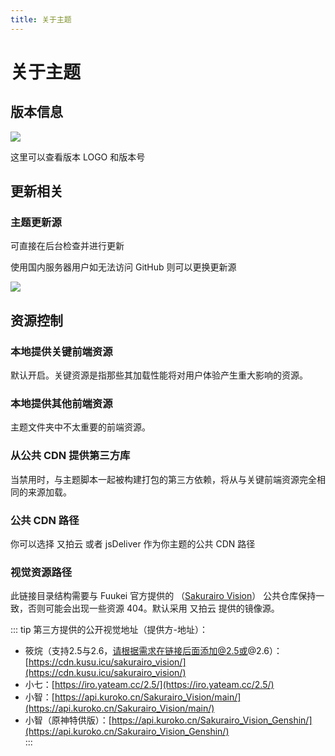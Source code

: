 ```yaml
---
title: 关于主题
---
```

# 关于主题 <Badge type="tip" text="v2.6.0" />

## 版本信息

![](https://s.nmxc.ltd/fuukei_docs/sakurairo/setting/at-version.png)

这里可以查看版本 LOGO 和版本号

## 更新相关

### 主题更新源

可直接在后台检查并进行更新

使用国内服务器用户如无法访问 GitHub 则可以更换更新源

![](https://s.nmxc.ltd/fuukei_docs/sakurairo/setting/at-source.png)

## 资源控制

### 本地提供关键前端资源

默认开启。关键资源是指那些其加载性能将对用户体验产生重大影响的资源。

### 本地提供其他前端资源

主题文件夹中不太重要的前端资源。

### 从公共 CDN 提供第三方库

当禁用时，与主题脚本一起被构建打包的第三方依赖，将从与关键前端资源完全相同的来源加载。

### 公共 CDN 路径

你可以选择 又拍云 或者 jsDeliver 作为你主题的公共 CDN 路径

### 视觉资源路径

此链接目录结构需要与 Fuukei 官方提供的 （[Sakurairo Vision](https://github.com/Fuukei/Sakurairo_Vision)） 公共仓库保持一致，否则可能会出现一些资源 404。默认采用 又拍云 提供的镜像源。

::: tip 第三方提供的公开视觉地址（提供方-地址）：    
  - 筱烷（支持2.5与2.6，请根据需求在链接后面添加@2.5或@2.6）：[https://cdn.kusu.icu/sakurairo_vision/](https://cdn.kusu.icu/sakurairo_vision/)  
  - 小七：[https://iro.yateam.cc/2.5/](https://iro.yateam.cc/2.5/)   
  - 小智：[https://api.kuroko.cn/Sakurairo_Vision/main/](https://api.kuroko.cn/Sakurairo_Vision/main/)  
  - 小智（原神特供版）：[https://api.kuroko.cn/Sakurairo_Vision_Genshin/](https://api.kuroko.cn/Sakurairo_Vision_Genshin/)  
:::
